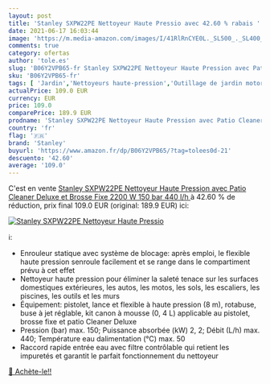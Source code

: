 ```yaml
---
layout: post
title: 'Stanley SXPW22PE Nettoyeur Haute Pressio avec 42.60 % rabais '
date: 2021-06-17 16:03:44
image: 'https://m.media-amazon.com/images/I/41RlRnCYE0L._SL500_._SL400_.jpg'
comments: true
category: ofertas
author: 'tole.es'
slug: 'B06Y2VPB65-fr Stanley SXPW22PE Nettoyeur Haute Pression avec Patio...'
sku: 'B06Y2VPB65-fr'
tags: [ 'Jardin','Nettoyeurs haute-pression','Outillage de jardin motorisé','Tondeuses et outillage de jardin motorisé','stanley', ]
actualPrice: 109.0 EUR
currency: EUR
price: 109.0
comparePrice: 189.9 EUR
prodname: 'Stanley SXPW22PE Nettoyeur Haute Pression avec Patio Cleaner Deluxe et Brosse Fixe  2200 W  150 bar  440 l/h '
country: 'fr'
flag: '🇫🇷'
brand: 'Stanley'
buyurl: 'https://www.amazon.fr/dp/B06Y2VPB65/?tag=tolees0d-21'
descuento: '42.60'
average: '109.0'
---
```


C'est en vente [Stanley SXPW22PE Nettoyeur Haute Pression avec Patio Cleaner Deluxe et Brosse Fixe  2200 W  150 bar  440 l/h ](https://www.amazon.fr/dp/B06Y2VPB65/?tag=tolees0d-21)  à  42.60 % de réduction, prix final  109.0 EUR (original: 189.9 EUR) ici:

[![Stanley SXPW22PE Nettoyeur Haute Pressio](https://m.media-amazon.com/images/I/41RlRnCYE0L._SL500_._SL400_.jpg)](https://www.amazon.fr/dp/B06Y2VPB65/?tag=tolees0d-21)

ℹ️:

- Enrouleur statique avec système de blocage: après emploi, le flexible haute pression senroule facilement et se range dans le compartiment prévu à cet effet
- Nettoyeur haute pression pour éliminer la saleté tenace sur les surfaces domestiques extérieures, les autos, les motos, les sols, les escaliers, les piscines, les outils et les murs
- Équipement: pistolet, lance et flexible à haute pression (8 m), rotabuse, buse à jet réglable, kit canon à mousse (0, 4 L) applicable au pistolet, brosse fixe et patio Cleaner Deluxe
- Pression (bar) max. 150; Puissance absorbée (kW) 2, 2; Débit (L/h) max. 440; Température eau dalimentation (°C) max. 50
- Raccord rapide entrée eau avec filtre contrôlable qui retient les impuretés et garantit le parfait fonctionnement du nettoyeur

[🛒 Achète-le!!](https://www.amazon.fr/dp/B06Y2VPB65/?tag=tolees0d-21)
